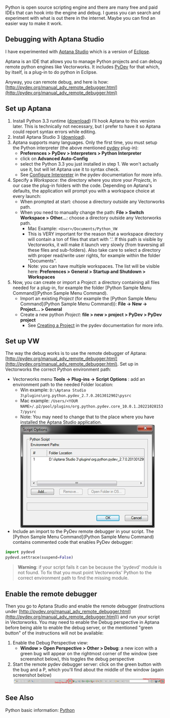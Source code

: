 Python is open source scripting engine and there are many free and paid IDEs that can hook into the engine and debug. I guess you can search and experiment with what is out there in the internet. Maybe you can find an easier way to make it work.

## Debugging with Aptana Studio

I have experimented with [Aptana Studio](http://www.aptana.com) which is a version of [Eclipse](http://en.wikipedia.org/wiki/Eclipse_(software)).

Aptana is an IDE that allows you to manage Python projects and can debug remote python engines like Vectorworks. It includes [PyDev](http://pydev.org/) for that which, by itself, is a plug-in to do python in Eclipse.

Anyway, you can remote debug, and here is how:
[http://pydev.org/manual_adv_remote_debugger.html](http://pydev.org/manual_adv_remote_debugger.html)

## Set up Aptana

1. Install Python 3.3 runtime ([download](http://www.python.org/download/)) I’ll hook Aptana to this version later. This is technically not necessary, but I prefer to have it so Aptana could report syntax errors while editing.
2. Install Aptana Studio 3 ([download](http://www.aptana.com/products/studio3/download.html)).
3. Aptana supports many languages. Only the first time, you must setup the Python interpreter (the above mentioned [pydev](http://en.wikipedia.org/wiki/PyDev) plug-in):
    * **Preferences > PyDev > Interpreters > Python Interpreter**
    * click on **Advanced Auto-Config**
    * select the Python 3.3 you just installed in step 1. We won't actually use it, but will let Aptana use it to syntax check.
    * See [Configure Interpreter](http://pydev.org/manual_101_interpreter.html) in the pydev documentation for more info.
4. Specify a *Workspace*: the directory where you store your *Projects*, in our case the plug-in folders with the code. Depending on Aptana's defaults, the application will prompt you with a workspace choice at every launch:
    * When prompted at start: choose a directory outside any Vectorworks path.
    * When you need to manually change the path: **File > Switch Workspace > Other...**: choose a directory outside any Vectorworks path.
        * Mac Example: `<User>/Documents/Python_VW`
        * This is VERY important for the reason that a workspace directory will contain a ton of files that start with ‘.’. If this path is visible by Vectorworks, it will make it launch very slowly (from traversing all these files and sub-folders). Also take care to select a directory with proper read/write user rights, for example within the folder "Documents".
        * Note: you can have multiple workspaces. The list will be visible here: **Preferences > General > Startup and Shutdown > Workspaces**
5. Now, you can create or import a *Project*: a directory containing all files needed for a plug-in, for example the folder [Python Sample Menu Command](Python Sample Menu Command).
    * Import an existing *Project* (for example the [Python Sample Menu Command](Python Sample Menu Command)): **File -> New -> Project... > General**
    * Create a new python *Project*: **file > new > project > PyDev > PyDev project**
        * See [Creating a Project](http://pydev.org/manual_101_project_conf.html) in the pydev documentation for more info.

## Set up VW

The way the debug works is to use the remote debugger of Aptana: [http://pydev.org/manual_adv_remote_debugger.html](http://pydev.org/manual_adv_remote_debugger.html). Set up in Vectorworks the correct Python environment path:
* Vectorworks menu **Tools -> Plug-ins -> Script Options** : add an environment path to the needed Folder location:
    * Win example: `D:\Aptana Studio 3\plugins\org.python.pydev_2.7.0.2013012902\pysrc`
    * Mac example: `/Users/<YOUR NAME>/.p2/pool/plugins/org.python.pydev.core_10.0.1.202210281537/pysrc`
    * Note: You may need to change that to the place where you have installed the Aptana Studio application.
    ![PythonAptanaPyDevPathSetup](files/PythonAptanaPyDevPathSetup.jpg)
* Include an import to the PyDev remote debugger in your script. The [Python Sample Menu Command](Python Sample Menu Command) contains commented code that enables PyDev debugger:
```python
import pydevd
pydevd.settrace(suspend=False)
```

> **Warning**: if your script fails it can be because the 'pydevd' module is not found. To fix that you must point Vectorworks' Python to the correct environment path to find the missing module.

## Enable the remote debugger

Then you go to Aptana Studio and enable the remote debugger (instructions under [http://pydev.org/manual_adv_remote_debugger.html](http://pydev.org/manual_adv_remote_debugger.html)) and run your script in Vectorworks. You may need to enable the Debug perspective in Aptana before being able to enable the debug server, or the mentioned "green button" of the instructions will not be available:
1. Enable the Debug Perspective view:
    * **Window > Open Perspective > Other > Debug**: a new icon with a green bug will appear on the rightmost corner of the window (see screenshot below), this toggles the debug perspective
2. Start the remote pydev debugger server: click on the green button with the bug and a P, which you'll find about the middle of the window (again screenshot below)
    ![PythonAptanaPyDevDebugServerSetup](files/PythonAptanaPyDevDebugServerSetup.jpg)

## See Also

Python basic information: [Python](../README.md)

